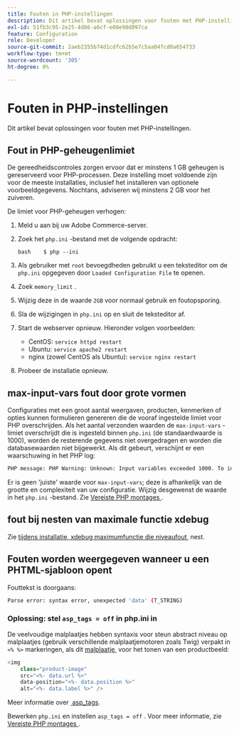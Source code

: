 ```yaml
---
title: Fouten in PHP-instellingen
description: Dit artikel bevat oplossingen voor fouten met PHP-instellingen.
exl-id: 51fb3c95-2e25-4d86-a6cf-e08e90d097ca
feature: Configuration
role: Developer
source-git-commit: 2aeb2355b74d1cdfc62b5e7c5aa04fcd0a654733
workflow-type: tm+mt
source-wordcount: '305'
ht-degree: 0%

---
```


# Fouten in PHP-instellingen

Dit artikel bevat oplossingen voor fouten met PHP-instellingen.

## Fout in PHP-geheugenlimiet

De gereedheidscontroles zorgen ervoor dat er minstens 1 GB geheugen is gereserveerd voor PHP-processen. Deze instelling moet voldoende zijn voor de meeste installaties, inclusief het installeren van optionele voorbeeldgegevens. Nochtans, adviseren wij minstens 2 GB voor het zuiveren.

De limiet voor PHP-geheugen verhogen:

1. Meld u aan bij uw Adobe Commerce-server.
1. Zoek het `php.ini` -bestand met de volgende opdracht:

   ```
   bash    $ php --ini
   ```

1. Als gebruiker met `root` bevoegdheden gebruikt u een teksteditor om de `php.ini` opgegeven door `Loaded Configuration File` te openen.
1. Zoek `memory_limit` .
1. Wijzig deze in de waarde `2GB` voor normaal gebruik en foutopsporing.
1. Sla de wijzigingen in `php.ini` op en sluit de teksteditor af.
1. Start de webserver opnieuw. Hieronder volgen voorbeelden:

   * CentOS: `service httpd restart`
   * Ubuntu: `service apache2 restart`
   * nginx (zowel CentOS als Ubuntu): `service nginx restart`

1. Probeer de installatie opnieuw.

## max-input-vars fout door grote vormen

Configuraties met een groot aantal weergaven, producten, kenmerken of opties kunnen formulieren genereren die de vooraf ingestelde limiet voor PHP overschrijden. Als het aantal verzonden waarden de `max-input-vars` -limiet overschrijdt die is ingesteld binnen `php.ini` (de standaardwaarde is 1000), worden de resterende gegevens niet overgedragen en worden die databasewaarden niet bijgewerkt. Als dit gebeurt, verschijnt er een waarschuwing in het PHP log:

```bash
PHP message: PHP Warning: Unknown: Input variables exceeded 1000. To increase the limit change max_input_vars in php.ini.
```

Er is geen &#39;juiste&#39; waarde voor `max-input-vars`; deze is afhankelijk van de grootte en complexiteit van uw configuratie. Wijzig desgewenst de waarde in het `php.ini` -bestand. Zie [&#x200B; Vereiste PHP montages &#x200B;](https://experienceleague.adobe.com/nl/docs/commerce-operations/installation-guide/prerequisites/php-settings).

## fout bij nesten van maximale functie xdebug

Zie [&#x200B; tijdens installatie, xdebug maximumfunctie die niveaufout &#x200B;](/help/troubleshooting/miscellaneous/installation-xdebug-maximum-function-nesting-level-error.md) nest.

## Fouten worden weergegeven wanneer u een PHTML-sjabloon opent

Fouttekst is doorgaans:

```bash
Parse error: syntax error, unexpected 'data' (T_STRING)
```

### Oplossing: stel `asp_tags = off` in php.ini in

De veelvoudige malplaatjes hebben syntaxis voor steun abstract niveau op malplaatjes (gebruik verschillende malplaatjemotoren zoals Twig) verpakt in `<% %>` markeringen, als dit [&#x200B; malplaatje &#x200B;](https://github.com/magento/magento2/blob/2.0/app/code/Magento/Catalog/view/adminhtml/templates/product/edit/base_image.phtml) voor het tonen van een productbeeld:

```php
<img
    class="product-image"
    src="<%- data.url %>"
    data-position="<%- data.position %>"
    alt="<%- data.label %>" />
```

Meer informatie over [&#x200B; asp\_tags &#x200B;](http://php.net/manual/en/ini.core.php#ini.asp-tags).

Bewerken `php.ini` en instellen `asp_tags = off` . Voor meer informatie, zie [&#x200B; Vereiste PHP montages &#x200B;](https://experienceleague.adobe.com/nl/docs/commerce-operations/installation-guide/prerequisites/php-settings).
